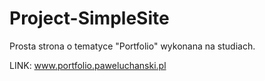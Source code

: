 # Project-SimpleSite

Prosta strona o tematyce "Portfolio" wykonana na studiach.

LINK: www.portfolio.paweluchanski.pl
